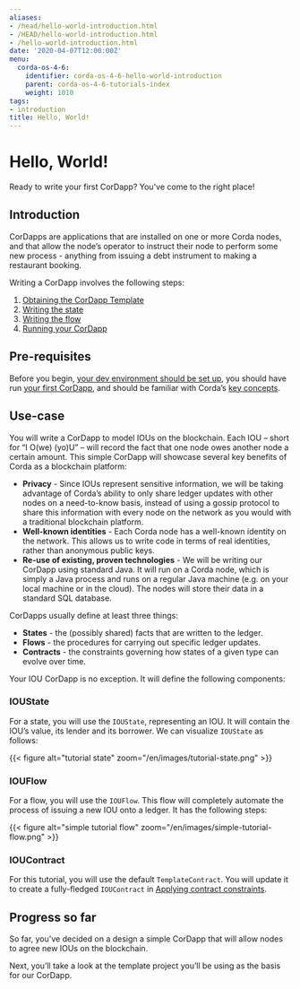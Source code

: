 ```yaml
---
aliases:
- /head/hello-world-introduction.html
- /HEAD/hello-world-introduction.html
- /hello-world-introduction.html
date: '2020-04-07T12:00:00Z'
menu:
  corda-os-4-6:
    identifier: corda-os-4-6-hello-world-introduction
    parent: corda-os-4-6-tutorials-index
    weight: 1010
tags:
- introduction
title: Hello, World!
---
```



# Hello, World!

Ready to write your first CorDapp? You've come to the right place!

## Introduction

CorDapps are applications that are installed on one or more Corda nodes, and that allow the node’s operator to instruct their node to perform some new process - anything from
issuing a debt instrument to making a restaurant booking.

Writing a CorDapp involves the following steps:

1. [Obtaining the CorDapp Template](hello-world-template.md)
2. [Writing the state](hello-world-state.md)
3. [Writing the flow](hello-world-flow.md)
4. [Running your CorDapp](hello-world-running.md)

## Pre-requisites

Before you begin, [your dev environment should be set up](getting-set-up.md), you should have run
[your first CorDapp](tutorial-cordapp.md), and should be familiar with Corda’s [key concepts](key-concepts.md).

## Use-case

You will write a CorDapp to model IOUs on the blockchain. Each IOU – short for “I O(we) (yo)U” – will record the fact that one node owes
another node a certain amount. This simple CorDapp will showcase several key benefits of Corda as a blockchain platform:


* **Privacy** - Since IOUs represent sensitive information, we will be taking advantage of Corda’s ability to only share
ledger updates with other nodes on a need-to-know basis, instead of using a gossip protocol to share this information with every node on
the network as you would with a traditional blockchain platform.
* **Well-known identities** - Each Corda node has a well-known identity on the network. This allows us to write code in terms of real
identities, rather than anonymous public keys.
* **Re-use of existing, proven technologies** - We will be writing our CorDapp using standard Java. It will run on a Corda node, which is
simply a Java process and runs on a regular Java machine (e.g. on your local machine or in the cloud). The nodes will store their data in
a standard SQL database.

CorDapps usually define at least three things:


* **States** - the (possibly shared) facts that are written to the ledger.
* **Flows** - the procedures for carrying out specific ledger updates.
* **Contracts** - the constraints governing how states of a given type can evolve over time.

Your IOU CorDapp is no exception. It will define the following components:


### IOUState

For a state, you will use the `IOUState`, representing an IOU. It will contain the IOU’s value, its lender and its borrower. We can visualize
`IOUState` as follows:


{{< figure alt="tutorial state" zoom="/en/images/tutorial-state.png" >}}


### IOUFlow

For a flow, you will use the `IOUFlow`. This flow will completely automate the process of issuing a new IOU onto a ledger. It has the following
steps:


{{< figure alt="simple tutorial flow" zoom="/en/images/simple-tutorial-flow.png" >}}


### IOUContract

For this tutorial, you will use the default `TemplateContract`. You will update it to create a fully-fledged `IOUContract` in [Applying contract constraints](tut-two-party-introduction.md).


## Progress so far

So far, you've decided on a design a simple CorDapp that will allow nodes to agree new IOUs on the blockchain.

Next, you’ll take a look at the template project you’ll be using as the basis for our CorDapp.
